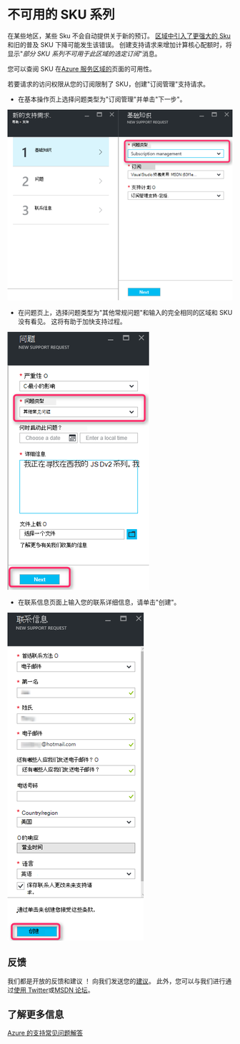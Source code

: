 <properties
     pageTitle="不可用的 SKU 系列 |Microsoft Azure"
     description="一些 SKU 系列不可用于此区域选择的订阅。"
     services="Azure Supportability"
     documentationCenter=""
     authors="ganganarayanan"
     manager="scotthit"
     editor=""/>

<tags
     ms.service="azure-supportability"
     ms.workload="na"
     ms.tgt_pltfrm="na"
     ms.devlang="na"
     ms.topic="article"
     ms.date="08/12/2016"
     ms.author="gangan"/>

# <a name="sku-series-unavailable"></a>不可用的 SKU 系列

在某些地区，某些 Sku 不会自动提供关于新的预订。  [区域中引入了更强大的 Sku](https://azure.microsoft.com/updates/announcing-new-dv2-series-virtual-machine-size/)和旧的普及 SKU 下降可能发生该错误。
创建支持请求来增加计算核心配额时，将显示"*部分 SKU 系列不可用于此区域的选定订阅*"消息。

您可以查阅 SKU 在[Azure 服务区域的](https://azure.microsoft.com/regions/#services)页面的可用性。 

若要请求的访问权限从您的订阅限制了 SKU，创建"订阅管理"支持请求。

- 在基本操作页上选择问题类型为"订阅管理"并单击"下一步"。

![基础知识刀片式服务器](./media/SKU-series-unavailable/BasicsSubMgmt.png)

- 在问题页上，选择问题类型为"其他常规问题"和输入的完全相同的区域和 SKU 没有看见。
这将有助于加快支持过程。

![问题](./media/SKU-series-unavailable/ProblemSubMgmt.png)

- 在联系信息页面上输入您的联系详细信息，请单击"创建"。

![联系信息](./media/SKU-series-unavailable/ContactInformation.png)

## <a name="feedback"></a>反馈
我们都是开放的反馈和建议 ！ 向我们发送您的[建议](https://feedback.azure.com/forums/266794-support-feedback)。 此外，您可以与我们进行通过[使用 Twitter](https://twitter.com/azuresupport)或[MSDN 论坛](https://social.msdn.microsoft.com/Forums/azure)。

## <a name="learn-more"></a>了解更多信息
[Azure 的支持常见问题解答](https://azure.microsoft.com/support/faq)
